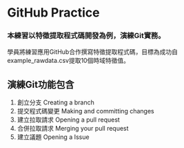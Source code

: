 # GitHub Practice
### 本練習以特徵提取程式碼開發為例，演練Git實務。
學員將練習應用GitHub合作撰寫特徵提取程式碼，目標為成功自example_rawdata.csv提取10個時域特徵值。

## 演練Git功能包含
1. 創立分支 Creating a branch
2. 提交程式碼變更 Making and committing changes
3. 建立拉取請求 Opening a pull request
4. 合併拉取請求 Merging your pull request
5. 建立議題 Opening a Issue
